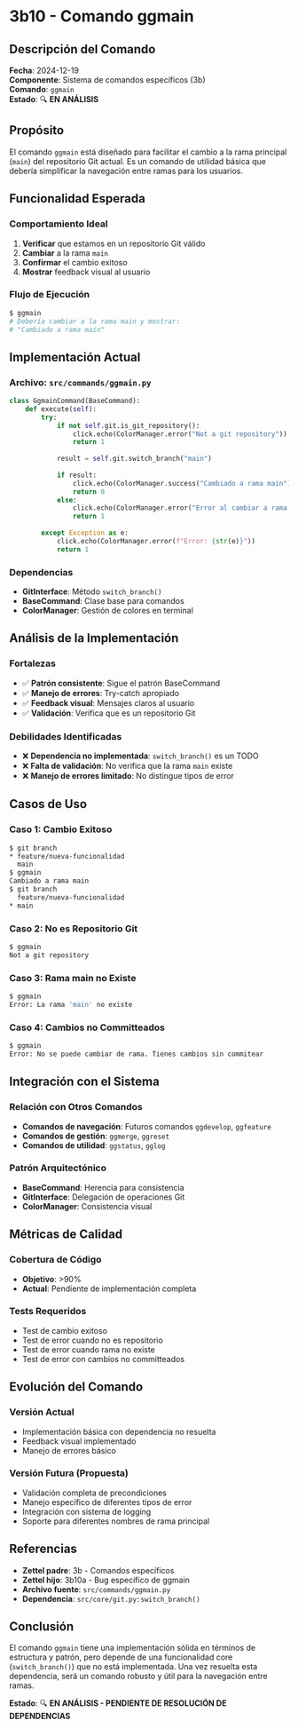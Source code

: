 # 3b10 - Comando ggmain

## Descripción del Comando

**Fecha**: 2024-12-19  
**Componente**: Sistema de comandos específicos (3b)  
**Comando**: `ggmain`  
**Estado**: 🔍 **EN ANÁLISIS**

## Propósito

El comando `ggmain` está diseñado para facilitar el cambio a la rama principal (`main`) del repositorio Git actual. Es un comando de utilidad básica que debería simplificar la navegación entre ramas para los usuarios.

## Funcionalidad Esperada

### **Comportamiento Ideal**
1. **Verificar** que estamos en un repositorio Git válido
2. **Cambiar** a la rama `main` 
3. **Confirmar** el cambio exitoso
4. **Mostrar** feedback visual al usuario

### **Flujo de Ejecución**
```bash
$ ggmain
# Debería cambiar a la rama main y mostrar:
# "Cambiado a rama main"
```

## Implementación Actual

### **Archivo**: `src/commands/ggmain.py`
```python
class GgmainCommand(BaseCommand):
    def execute(self):
        try:
            if not self.git.is_git_repository():
                click.echo(ColorManager.error("Not a git repository"))
                return 1
            
            result = self.git.switch_branch("main")
            
            if result:
                click.echo(ColorManager.success("Cambiado a rama main"))
                return 0
            else:
                click.echo(ColorManager.error("Error al cambiar a rama main"))
                return 1
                
        except Exception as e:
            click.echo(ColorManager.error(f"Error: {str(e)}"))
            return 1
```

### **Dependencias**
- **GitInterface**: Método `switch_branch()`
- **BaseCommand**: Clase base para comandos
- **ColorManager**: Gestión de colores en terminal

## Análisis de la Implementación

### **Fortalezas**
- ✅ **Patrón consistente**: Sigue el patrón BaseCommand
- ✅ **Manejo de errores**: Try-catch apropiado
- ✅ **Feedback visual**: Mensajes claros al usuario
- ✅ **Validación**: Verifica que es un repositorio Git

### **Debilidades Identificadas**
- ❌ **Dependencia no implementada**: `switch_branch()` es un TODO
- ❌ **Falta de validación**: No verifica que la rama `main` existe
- ❌ **Manejo de errores limitado**: No distingue tipos de error

## Casos de Uso

### **Caso 1: Cambio Exitoso**
```bash
$ git branch
* feature/nueva-funcionalidad
  main
$ ggmain
Cambiado a rama main
$ git branch
  feature/nueva-funcionalidad
* main
```

### **Caso 2: No es Repositorio Git**
```bash
$ ggmain
Not a git repository
```

### **Caso 3: Rama main no Existe**
```bash
$ ggmain
Error: La rama 'main' no existe
```

### **Caso 4: Cambios no Committeados**
```bash
$ ggmain
Error: No se puede cambiar de rama. Tienes cambios sin commitear
```

## Integración con el Sistema

### **Relación con Otros Comandos**
- **Comandos de navegación**: Futuros comandos `ggdevelop`, `ggfeature`
- **Comandos de gestión**: `ggmerge`, `ggreset`
- **Comandos de utilidad**: `ggstatus`, `gglog`

### **Patrón Arquitectónico**
- **BaseCommand**: Herencia para consistencia
- **GitInterface**: Delegación de operaciones Git
- **ColorManager**: Consistencia visual

## Métricas de Calidad

### **Cobertura de Código**
- **Objetivo**: >90%
- **Actual**: Pendiente de implementación completa

### **Tests Requeridos**
- Test de cambio exitoso
- Test de error cuando no es repositorio
- Test de error cuando rama no existe
- Test de error con cambios no committeados

## Evolución del Comando

### **Versión Actual**
- Implementación básica con dependencia no resuelta
- Feedback visual implementado
- Manejo de errores básico

### **Versión Futura (Propuesta)**
- Validación completa de precondiciones
- Manejo específico de diferentes tipos de error
- Integración con sistema de logging
- Soporte para diferentes nombres de rama principal

## Referencias

- **Zettel padre**: 3b - Comandos específicos
- **Zettel hijo**: 3b10a - Bug específico de ggmain
- **Archivo fuente**: `src/commands/ggmain.py`
- **Dependencia**: `src/core/git.py:switch_branch()`

## Conclusión

El comando `ggmain` tiene una implementación sólida en términos de estructura y patrón, pero depende de una funcionalidad core (`switch_branch()`) que no está implementada. Una vez resuelta esta dependencia, será un comando robusto y útil para la navegación entre ramas.

**Estado**: 🔍 **EN ANÁLISIS - PENDIENTE DE RESOLUCIÓN DE DEPENDENCIAS**
